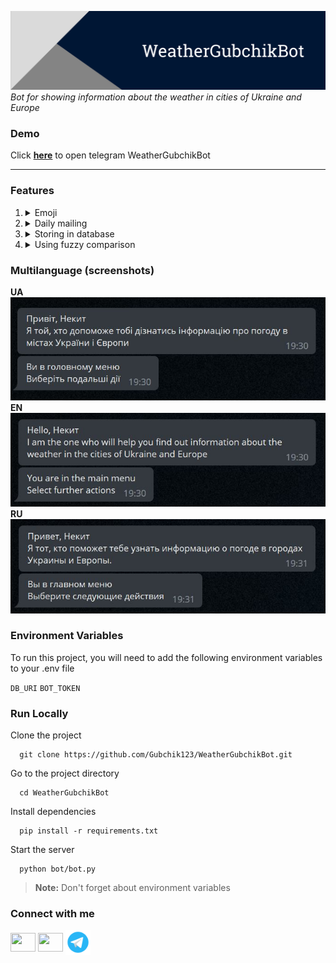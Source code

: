 <a href="https://t.me/WeatherGubchikBot" target="blank"><img title="WeatherGubchikBot" alt="Header image" src="./images/WeatherGubchikBot_header.png"></a>
*Bot for showing information about the weather in cities of Ukraine and Europe*

### Demo
Click **<a href="https://t.me/WeatherGubchikBot" target="blank">here</a>** to open telegram WeatherGubchikBot

---

### Features

1. <details><summary>Emoji</summary>I use RegExp for getting emoji by weather description</details>
2. <details><summary>Daily mailing</summary>You can sign up for the mailing to receive daily weather information in the city of your choice (you can turn it off at any time)</details>
3. <details><summary>Storing in database</summary>If you sign up for the newsletter, information will store in PostgreSQL database</details>
4. <details><summary>Using fuzzy comparison</summary>You can type the title of the city and bot try to find it with using python fuzzywuzyy module for fuzzy comparison</details>

### Multilanguage (screenshots)
**UA** <br>
<img title="WeatherGubchikBot" alt="Header image" src="./images/uk.jpg">
**EN** <br>
<img title="WeatherGubchikBot" alt="Header image" src="./images/en.jpg">
**RU** <br>
<img title="WeatherGubchikBot" alt="Header image" src="./images/ru.jpg">

### Environment Variables

To run this project, you will need to add the following environment variables to your .env file

`DB_URI`
`BOT_TOKEN`

### Run Locally

Clone the project
```
  git clone https://github.com/Gubchik123/WeatherGubchikBot.git
```

Go to the project directory
```
  cd WeatherGubchikBot
```

Install dependencies
```
  pip install -r requirements.txt
```

Start the server
```
  python bot/bot.py
```

> **Note:** Don't forget about environment variables

### Connect with me
<p align="left">
<a href="https://stackoverflow.com/users/20199410" target="blank"><img align="center" src="https://raw.githubusercontent.com/rahuldkjain/github-profile-readme-generator/master/src/images/icons/Social/stack-overflow.svg" height="30" width="40" /></a>
<a href="https://instagram.com/nikitos.1746" target="blank"><img align="center" src="https://raw.githubusercontent.com/rahuldkjain/github-profile-readme-generator/master/src/images/icons/Social/instagram.svg" height="30" width="40" /></a>
<a href="https://t.me/Gubchik123" target="blank"><img align="center" src="./images/icons8-telegram-app-48.png" width="40" /></a>
</p>
